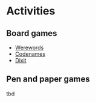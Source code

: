 # Activities

## Board games

- [Werewords](https://boardgamegeek.com/boardgame/219215/werewords)
- [Codenames](https://boardgamegeek.com/boardgame/178900/codenames)
- [Dixit](https://boardgamegeek.com/boardgame/39856/dixit)

## Pen and paper games

tbd
